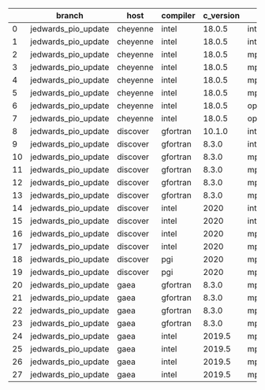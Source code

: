 |    | branch              | host     | compiler   | c_version   | mpi      | m_version   | o_g   | os     | build   | u_pass   | u_fail   | s_pass   | s_fail   | e_pass   | e_fail   |   nuopc_pass |   nuopc_fail | artifacts_hash                           | modified            |
|----|---------------------|----------|------------|-------------|----------|-------------|-------|--------|---------|----------|----------|----------|----------|----------|----------|--------------|--------------|------------------------------------------|---------------------|
|  0 | jedwards_pio_update | cheyenne | intel      | 18.0.5      | intelmpi | 2018.4.274  | O     | Linux  | Pass    | 9033     | 0        | 49       | 0        | 80       | 0        |           50 |            0 | 37b0f71db8248b0a60cdbdb12decb7307b2345b0 | 02/27/2022_19:27:26 |
|  1 | jedwards_pio_update | cheyenne | intel      | 18.0.5      | intelmpi | 2018.4.274  | g     | Linux  | Pass    | 13657    | 0        | 49       | 0        | 80       | 0        |           50 |            0 | 47627e28c128e47acbe35e5c14c3b4758238f340 | 02/27/2022_19:27:26 |
|  2 | jedwards_pio_update | cheyenne | intel      | 18.0.5      | mpiuni   | none        | O     | Linux  | Fail    | fail     | fail     | fail     | fail     | fail     | fail     |            0 |           50 | cb60f7552a113950757f9138791444033cc12273 | 02/27/2022_19:27:26 |
|  3 | jedwards_pio_update | cheyenne | intel      | 18.0.5      | mpiuni   | none        | g     | Linux  | Fail    | fail     | fail     | fail     | fail     | fail     | fail     |            0 |           50 | 037adf0e99ac3e682ab89bb02537195705d924cb | 02/27/2022_19:27:26 |
|  4 | jedwards_pio_update | cheyenne | intel      | 18.0.5      | mpt      | 2.19        | O     | Linux  | Pass    | 9033     | 0        | 49       | 0        | 80       | 0        |            0 |           50 | ca044c4ae3cdff7e6640fa924e3272799642ad22 | 02/27/2022_19:27:26 |
|  5 | jedwards_pio_update | cheyenne | intel      | 18.0.5      | mpt      | 2.19        | g     | Linux  | Pass    | 13657    | 0        | 49       | 0        | 80       | 0        |            0 |           50 | 9c1cbc54ecb504893511b02c890ac4306ae64835 | 02/27/2022_19:27:26 |
|  6 | jedwards_pio_update | cheyenne | intel      | 18.0.5      | openmpi  | 3.1.4       | O     | Linux  | Pass    | 9033     | 0        | 49       | 0        | 80       | 0        |           50 |            0 | a5adde689d31a1b61b4ec11e76eb7b4637f06662 | 02/27/2022_19:27:26 |
|  7 | jedwards_pio_update | cheyenne | intel      | 18.0.5      | openmpi  | 3.1.4       | g     | Linux  | Pass    | 13657    | 0        | 49       | 0        | 80       | 0        |           50 |            0 | 0a48942ee8a172a205ef73b4f832faaac8e9444a | 02/27/2022_19:27:26 |
|  8 | jedwards_pio_update | discover | gfortran   | 10.1.0      | intelmpi | 19.1.3.304  | g     | Linux  | Pass    | 13642    | 15       | 49       | 0        | 80       | 0        |           50 |            0 | 10d80b207607a37ab05843aca6012ae55e3d7748 | 02/27/2022_19:28:24 |
|  9 | jedwards_pio_update | discover | gfortran   | 8.3.0       | intelmpi | 19.1.3.304  | O     | Linux  | Pass    | 9018     | 15       | 49       | 0        | 80       | 0        |           50 |            0 | 15b09ddbab3f2e01ac612ddee1b655ac4f54f8ad | 02/27/2022_19:28:24 |
| 10 | jedwards_pio_update | discover | gfortran   | 8.3.0       | mpiuni   | none        | O     | Linux  | Fail    | fail     | fail     | fail     | fail     | fail     | fail     |            0 |           50 | a8e26808ae98c0c9bd94f4a4d15affd4a5210404 | 02/27/2022_19:28:24 |
| 11 | jedwards_pio_update | discover | gfortran   | 8.3.0       | mpiuni   | none        | g     | Linux  | Fail    | fail     | fail     | fail     | fail     | fail     | fail     |            0 |           50 | 147cc7dc580712996806e27fc8a0366a2b3ad05c | 02/27/2022_19:28:24 |
| 12 | jedwards_pio_update | discover | gfortran   | 8.3.0       | mpt      | 2.17        | O     | Linux  | Pass    | 9033     | 0        | 49       | 0        | 80       | 0        |           46 |            4 | d0c84169f4ff3604198c55a986c520b893609bbc | 02/27/2022_19:28:24 |
| 13 | jedwards_pio_update | discover | gfortran   | 8.3.0       | mpt      | 2.17        | g     | Linux  | Pass    | 13657    | 0        | 49       | 0        | 80       | 0        |           46 |            4 | bf9e810519ee8af6bbcd31ec9c42519736abe21e | 02/27/2022_19:28:24 |
| 14 | jedwards_pio_update | discover | intel      | 2020        | intelmpi | 19.1.3.304  | O     | Linux  | Pass    | 9033     | 0        | 49       | 0        | 80       | 0        |           50 |            0 | 80f9cb87478c88d5c477bdec42d5dc382fc14657 | 02/27/2022_19:28:24 |
| 15 | jedwards_pio_update | discover | intel      | 2020        | intelmpi | 19.1.3.304  | g     | Linux  | Pass    | 13657    | 0        | 49       | 0        | 80       | 0        |           50 |            0 | 4e5f86163fdd4b77787f2e4895cfb913a5df18d5 | 02/27/2022_19:28:24 |
| 16 | jedwards_pio_update | discover | intel      | 2020        | mpt      | 2.17        | O     | Linux  | Pass    | 9033     | 0        | 49       | 0        | 80       | 0        |            0 |           50 | b371100f5d5a3570d767e5366ac9e9e12014febd | 02/27/2022_19:28:24 |
| 17 | jedwards_pio_update | discover | intel      | 2020        | mpt      | 2.17        | g     | Linux  | Pass    | 13657    | 0        | 49       | 0        | 80       | 0        |            0 |           50 | ef1485fd1505e9746e2ef274b95de375de1b7272 | 02/27/2022_19:28:24 |
| 18 | jedwards_pio_update | discover | pgi        | 2020        | mpiuni   | none        | O     | Linux  | Fail    | fail     | fail     | fail     | fail     | fail     | fail     |            0 |           50 | 1f60e4ae50f48bb193a723fa944b87b58043e431 | 02/27/2022_19:28:24 |
| 19 | jedwards_pio_update | discover | pgi        | 2020        | mpiuni   | none        | g     | Linux  | Fail    | fail     | fail     | fail     | fail     | fail     | fail     |            0 |           50 | 0298f42c3f8666fe3d1b79872af3e503d7d1cd55 | 02/27/2022_19:28:24 |
| 20 | jedwards_pio_update | gaea     | gfortran   | 8.3.0       | mpi      | 7.7.11      | O     | Unicos | Pass    | 9032     | 1        | 49       | 0        | 80       | 0        |           47 |            3 | 601dba65644549f613b9163cd19a6494af5796a3 | 02/27/2022_19:28:46 |
| 21 | jedwards_pio_update | gaea     | gfortran   | 8.3.0       | mpi      | 7.7.11      | g     | Unicos | Pass    | 13656    | 1        | 49       | 0        | 80       | 0        |           47 |            3 | 0d510b46b86a4e383b4c0e2363904aada3a8a697 | 02/27/2022_19:28:46 |
| 22 | jedwards_pio_update | gaea     | gfortran   | 8.3.0       | mpiuni   | none        | O     | Unicos | Fail    | fail     | fail     | fail     | fail     | fail     | fail     |            0 |           50 | 31241c6a1c97ab099eb7eac2abf448d7165b273c | 02/27/2022_19:28:46 |
| 23 | jedwards_pio_update | gaea     | gfortran   | 8.3.0       | mpiuni   | none        | g     | Unicos | Fail    | fail     | fail     | fail     | fail     | fail     | fail     |            0 |           50 | 511d9fd7ae11c4bf2c2f8ebfe29f3b35e671c7f6 | 02/27/2022_19:28:46 |
| 24 | jedwards_pio_update | gaea     | intel      | 2019.5      | mpi      | 7.7.11      | O     | Unicos | Pass    | 11878    | -113     | 49       | 0        | 80       | 0        |           47 |            3 | cdb3707a1d96f4adcb0563a2c4f722cf4028721b | 02/27/2022_19:28:46 |
| 25 | jedwards_pio_update | gaea     | intel      | 2019.5      | mpi      | 7.7.11      | g     | Unicos | Pass    | 11878    | -113     | 49       | 0        | 80       | 0        |           47 |            3 | f6f27cd2b71aa3e5a236ab69ae0299fbd29ec971 | 02/27/2022_19:28:46 |
| 26 | jedwards_pio_update | gaea     | intel      | 2019.5      | mpiuni   | none        | O     | Unicos | Fail    | fail     | fail     | fail     | fail     | fail     | fail     |            0 |           50 | af9ee30c1d60ef093e70ec59d4d9469eaf79ae56 | 02/27/2022_19:28:46 |
| 27 | jedwards_pio_update | gaea     | intel      | 2019.5      | mpiuni   | none        | g     | Unicos | Fail    | fail     | fail     | fail     | fail     | fail     | fail     |            0 |           50 | 491ebc62ea821ae6976c405803c7b4882c7d1317 | 02/27/2022_19:28:46 |
